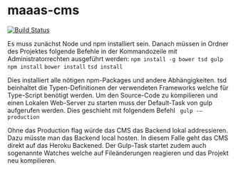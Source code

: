 # maaas-cms
[![Build Status](https://magnum.travis-ci.com/MethodenMann/maaas-cms.svg?token=6vDPnmZX2D8idToPpScx&branch=master)](https://magnum.travis-ci.com/MethodenMann/maaas-cms)


Es muss zunächst Node und npm installiert sein. Danach müssen in Ordner des Projektes folgende Befehle in der Kommandozeile mit Administratorrechten ausgeführt werden:
`npm install -g bower tsd gulp`
`npm install`
`bower install`
`tsd install`

Dies installiert alle nötigen npm-Packages und andere Abhängigkeiten. tsd beinhaltet die Typen-Definitionen der verwendeten Frameworks welche für Type-Script benötigt werden.
Um den Source-Code zu kompilieren und einen Lokalen Web-Server zu starten muss der Default-Task von gulp aufgerufen werden. Dies geschieht mit folgendem Befehl
` gulp -–production`

Ohne das Production flag würde das CMS das Backend lokal addressieren. Dazu müsste man das Backend local hosten. In diesem Falle geht das CMS direkt auf das Heroku Backened.
Der Gulp-Task startet zudem auch sogenannte Watches welche auf Fileänderungen reagieren und das Projekt neu kompilieren.
